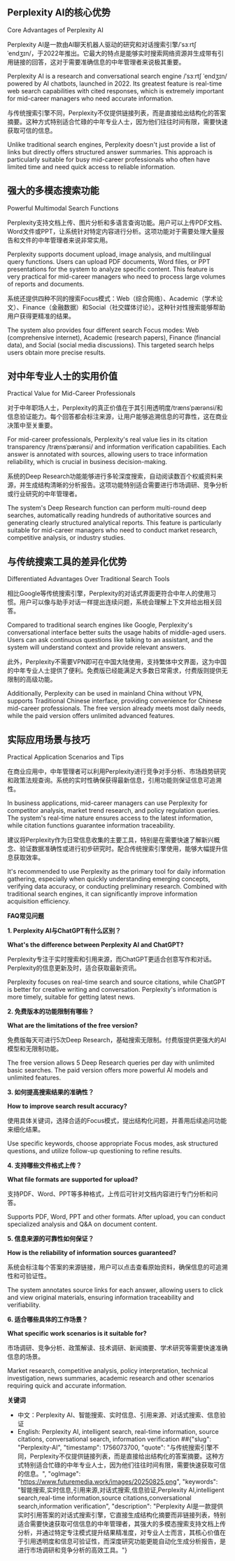 
## Perplexity AI的核心优势

Core Advantages of Perplexity AI

Perplexity AI是一款由AI聊天机器人驱动的研究和对话搜索引擎/ˈsɜːrtʃ ˈendʒɪn/，于2022年推出。它最大的特点是能够实时搜索网络资源并生成带有引用链接的回答，这对于需要准确信息的中年管理者来说极其重要。

Perplexity AI is a research and conversational search engine /ˈsɜːrtʃ ˈendʒɪn/ powered by AI chatbots, launched in 2022. Its greatest feature is real-time web search capabilities with cited responses, which is extremely important for mid-career managers who need accurate information.

与传统搜索引擎不同，Perplexity不仅提供链接列表，而是直接给出结构化的答案摘要。这种方式特别适合忙碌的中年专业人士，因为他们往往时间有限，需要快速获取可信的信息。

Unlike traditional search engines, Perplexity doesn't just provide a list of links but directly offers structured answer summaries. This approach is particularly suitable for busy mid-career professionals who often have limited time and need quick access to reliable information.

## 强大的多模态搜索功能

Powerful Multimodal Search Functions

Perplexity支持文档上传、图片分析和多语言查询功能。用户可以上传PDF文档、Word文件或PPT，让系统针对特定内容进行分析。这项功能对于需要处理大量报告和文件的中年管理者来说非常实用。

Perplexity supports document upload, image analysis, and multilingual query functions. Users can upload PDF documents, Word files, or PPT presentations for the system to analyze specific content. This feature is very practical for mid-career managers who need to process large volumes of reports and documents.

系统还提供四种不同的搜索Focus模式：Web（综合网络）、Academic（学术论文）、Finance（金融数据）和Social（社交媒体讨论）。这种针对性搜索能够帮助用户获得更精准的结果。

The system also provides four different search Focus modes: Web (comprehensive internet), Academic (research papers), Finance (financial data), and Social (social media discussions). This targeted search helps users obtain more precise results.

## 对中年专业人士的实用价值

Practical Value for Mid-Career Professionals

对于中年职场人士，Perplexity的真正价值在于其引用透明度/trænsˈpærənsi/和信息验证能力。每个回答都会标注来源，让用户能够追溯信息的可靠性，这在商业决策中至关重要。

For mid-career professionals, Perplexity's real value lies in its citation transparency /trænsˈpærənsi/ and information verification capabilities. Each answer is annotated with sources, allowing users to trace information reliability, which is crucial in business decision-making.

系统的Deep Research功能能够进行多轮深度搜索，自动阅读数百个权威资料来源，并生成结构清晰的分析报告。这项功能特别适合需要进行市场调研、竞争分析或行业研究的中年管理者。

The system's Deep Research function can perform multi-round deep searches, automatically reading hundreds of authoritative sources and generating clearly structured analytical reports. This feature is particularly suitable for mid-career managers who need to conduct market research, competitive analysis, or industry studies.

## 与传统搜索工具的差异化优势

Differentiated Advantages Over Traditional Search Tools

相比Google等传统搜索引擎，Perplexity的对话式界面更符合中年人的使用习惯。用户可以像与助手对话一样提出连续问题，系统会理解上下文并给出相关回答。

Compared to traditional search engines like Google, Perplexity's conversational interface better suits the usage habits of middle-aged users. Users can ask continuous questions like talking to an assistant, and the system will understand context and provide relevant answers.

此外，Perplexity不需要VPN即可在中国大陆使用，支持繁体中文界面，这为中国的中年专业人士提供了便利。免费版已经能满足大多数日常需求，付费版则提供无限制的高级功能。

Additionally, Perplexity can be used in mainland China without VPN, supports Traditional Chinese interface, providing convenience for Chinese mid-career professionals. The free version already meets most daily needs, while the paid version offers unlimited advanced features.

## 实际应用场景与技巧

Practical Application Scenarios and Tips

在商业应用中，中年管理者可以利用Perplexity进行竞争对手分析、市场趋势研究和政策法规查询。系统的实时性确保获得最新信息，引用功能则保证信息可追溯性。

In business applications, mid-career managers can use Perplexity for competitor analysis, market trend research, and policy regulation queries. The system's real-time nature ensures access to the latest information, while citation functions guarantee information traceability.

建议将Perplexity作为日常信息收集的主要工具，特别是在需要快速了解新兴概念、验证数据准确性或进行初步研究时。配合传统搜索引擎使用，能够大幅提升信息获取效率。

It's recommended to use Perplexity as the primary tool for daily information gathering, especially when quickly understanding emerging concepts, verifying data accuracy, or conducting preliminary research. Combined with traditional search engines, it can significantly improve information acquisition efficiency.

**FAQ常见问题**

**1. Perplexity AI与ChatGPT有什么区别？**

**What's the difference between Perplexity AI and ChatGPT?**

Perplexity专注于实时搜索和引用来源，而ChatGPT更适合创意写作和对话。Perplexity的信息更新及时，适合获取最新资讯。

Perplexity focuses on real-time search and source citations, while ChatGPT is better for creative writing and conversation. Perplexity's information is more timely, suitable for getting latest news.

**2. 免费版本的功能限制有哪些？**

**What are the limitations of the free version?**

免费版每天可进行5次Deep Research，基础搜索无限制。付费版提供更强大的AI模型和无限制功能。

The free version allows 5 Deep Research queries per day with unlimited basic searches. The paid version offers more powerful AI models and unlimited features.

**3. 如何提高搜索结果的准确性？**

**How to improve search result accuracy?**

使用具体关键词，选择合适的Focus模式，提出结构化问题，并善用后续追问功能来细化结果。

Use specific keywords, choose appropriate Focus modes, ask structured questions, and utilize follow-up questioning to refine results.

**4. 支持哪些文件格式上传？**

**What file formats are supported for upload?**

支持PDF、Word、PPT等多种格式，上传后可针对文档内容进行专门分析和问答。

Supports PDF, Word, PPT and other formats. After upload, you can conduct specialized analysis and Q&A on document content.

**5. 信息来源的可靠性如何保证？**

**How is the reliability of information sources guaranteed?**

系统会标注每个答案的来源链接，用户可以点击查看原始资料，确保信息的可追溯性和可验证性。

The system annotates source links for each answer, allowing users to click and view original materials, ensuring information traceability and verifiability.

**6. 适合哪些具体的工作场景？**

**What specific work scenarios is it suitable for?**

市场调研、竞争分析、政策解读、技术调研、新闻摘要、学术研究等需要快速准确信息的场景。

Market research, competitive analysis, policy interpretation, technical investigation, news summaries, academic research and other scenarios requiring quick and accurate information.

**关键词**

- 中文：Perplexity AI、智能搜索、实时信息、引用来源、对话式搜索、信息验证
- English: Perplexity AI, intelligent search, real-time information, source citations, conversational search, information verification
##{"slug": "Perplexity-AI", "timestamp": 1756073700, "quote": "与传统搜索引擎不同，Perplexity不仅提供链接列表，而是直接给出结构化的答案摘要。这种方式特别适合忙碌的中年专业人士，因为他们往往时间有限，需要快速获取可信的信息。", "ogImage": "https://www.futuremedia.work/images/20250825.png", "keywords": "智能搜索,实时信息,引用来源,对话式搜索,信息验证,Perplexity AI,intelligent search,real-time information,source citations,conversational search,information verification", "description": "Perplexity AI是一款提供实时引用答案的对话式搜索引擎，它直接生成结构化摘要而非链接列表，特别适合需要快速获取可信信息的中年管理者，其强大的多模态搜索支持文档上传分析，并通过特定专注模式提升结果精准度，对专业人士而言，其核心价值在于引用透明度和信息可验证性，而深度研究功能更能自动化生成分析报告，是进行市场调研和竞争分析的高效工具。"}